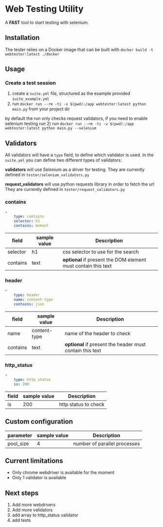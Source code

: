 # Web Testing Utility

A **FAST** tool to start testing with selenium.


## Installation

The tester relies on a Docker image that can be built with
`docker build -t webtester:latest ./docker`

## Usage

### Create a test session
1) create a `suite.yml` file, structured as the example provided `suite_example.yml`
2) run `docker run --rm -ti -v $(pwd):/app webtester:latest python main.py` from your project dir

by default the run only checks request validators, if you need to enable selenium testing run
2) run `docker run --rm -ti -v $(pwd):/app webtester:latest python main.py --selenium`


## Validators
All validators will have a `type` field, to define which validator is used.
In the `suite.yml` you can define two different types of validators:

**validators** will use Selenium as a driver for testing.
They are currently defined in `tester/selenium_validators.py`

**request_validators** will use python requests library in order to fetch the url
They are currently defined in `tester/request_validators.py`

### contains

```yml
-
    type: contains
    selector: h1
    contains: moment
```

| field | sample value | Description |
|-------|--------------|-------------|
| selector | h1 | css selector to use for the search |
| contains | text | **optional** if present the DOM element must contain this text |

### header

```yml
-
    type: header
    name: content-type
    contains: json
```

| field | sample value | Description |
|-------|--------------|-------------|
| name | content-type | name of the header to check |
| contains | text | **optional** if present the header must contain this text |

### http_status

```yml
-
    type: http_status
    is: 200
```

| field | sample value | Description |
|-------|--------------|-------------|
| is | 200 | http status to check |


## Custom configuration

| parameter | sample value | Description |
|-----------|--------------|-------------|
| pool_size | 4 | number of parallel processes |


## Current limitations
- Only chrome webdriver is available for the moment
- Only 1 validator is available

## Next steps
1. Add more webdrivers
2. Add more validators
3. add array to http_status validator
4. add tests